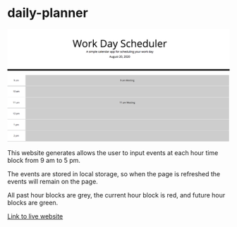 # daily-planner

<img src = "daily-planner.png" alt="screen shot of daily planner">

This website generates allows the user to input events at each hour time block from 9 am to 5 pm.

The events are stored in local storage, so when the page is refreshed the events will remain on the page.

All past hour blocks are grey, the current hour block is red, and future hour blocks are green.

[Link to live website](https://josh-wilson6289.github.io/daily-planner/)
